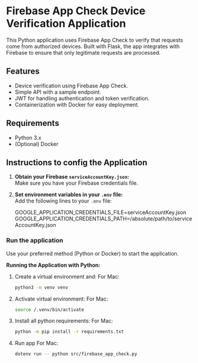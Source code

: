 # Firebase App Check Device Verification Application

This Python application uses Firebase App Check to verify that requests come from authorized devices. Built with Flask, the app integrates with Firebase to ensure that only legitimate requests are processed.

## Features

- Device verification using Firebase App Check.
- Simple API with a sample endpoint.
- JWT for handling authentication and token verification.
- Containerization with Docker for easy deployment.

## Requirements

- Python 3.x
- (Optional) Docker

## Instructions to config the Application

1. **Obtain your Firebase `serviceAccountKey.json`:**  
   Make sure you have your Firebase credentials file.

2. **Set environment variables in your `.env` file:**  
   Add the following lines to your `.env` file:

   GOOGLE_APPLICATION_CREDENTIALS_FILE=serviceAccountKey.json
   GOOGLE_APPLICATION_CREDENTIALS_PATH=/absolute/path/to/serviceAccountKey.json

### Run the application 
Use your preferred method (Python or Docker) to start the application.

**Running the Application with Python:**

1. Create a virtual environment and:
   For Mac:
   ```bash
   python3 -m venv venv
   ```
2. Activate virtual environment:
   For Mac:
   ```bash
   source /.venv/bin/activate 
   ```
3. Install all python requirements:
   For Mac:
   ```bash
   python -m pip install -r requirements.txt 
   ```
4. Run app
   For Mac:
   ```bash
   dotenv run -- python src/firebase_app_check.py
   ```
